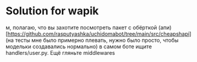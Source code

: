 Solution for wapik
==============================

м, полагаю, что вы захотите посмотреть пакет с обёрткой (апи)[https://github.com/rasputyashka/uchidomabot/tree/main/src/cheapshapi] (на тесты мне было примерно плевать, нужно было просто, чтобы модельки создавались нормально)
в самом боте ищите handlers/user.py. Ещё гляньте middlewares
